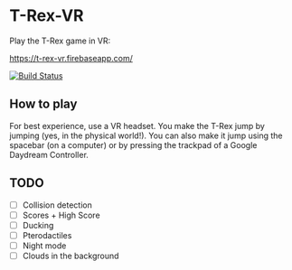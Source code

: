 # T-Rex-VR

Play the T-Rex game in VR:

https://t-rex-vr.firebaseapp.com/

[![Build Status](https://travis-ci.org/urish/t-rex-vr.png?branch=master)](https://travis-ci.org/urish/t-rex-vr)

## How to play

For best experience, use a VR headset. You make the T-Rex jump by jumping (yes, in the physical world!). You can also make it jump using the spacebar (on a computer) or by pressing the trackpad of a Google Daydream Controller.

## TODO

- [ ] Collision detection
- [ ] Scores + High Score
- [ ] Ducking
- [ ] Pterodactiles 
- [ ] Night mode
- [ ] Clouds in the background
